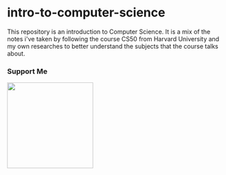 # intro-to-computer-science
This repository is an introduction to Computer Science. It is a mix of the notes i've taken by following the course CS50 from Harvard University and my own researches to better understand the subjects that the course talks about.

### Support Me

<a href="https://www.buymeacoffee.com/steevcode"><img src="https://cdn.buymeacoffee.com/buttons/v2/default-yellow.png" width="200" /></a>